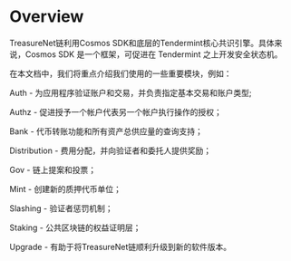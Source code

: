 # Overview

TreasureNet链利用Cosmos SDK和底层的Tendermint核心共识引擎。具体来说，Cosmos SDK 是一个框架，可促进在 Tendermint 之上开发安全状态机。

在本文档中，我们将重点介绍我们使用的一些重要模块，例如：

Auth - 为应用程序验证账户和交易，并负责指定基本交易和账户类型;

Authz - 促进授予一个帐户代表另一个帐户执行操作的授权；

Bank - 代币转账功能和所有资产总供应量的查询支持；

Distribution - 费用分配，并向验证者和委托人提供奖励；

Gov - 链上提案和投票；

Mint - 创建新的质押代币单位；

Slashing - 验证者惩罚机制；

Staking - 公共区块链的权益证明层；

Upgrade - 有助于将TreasureNet链顺利升级到新的软件版本。
